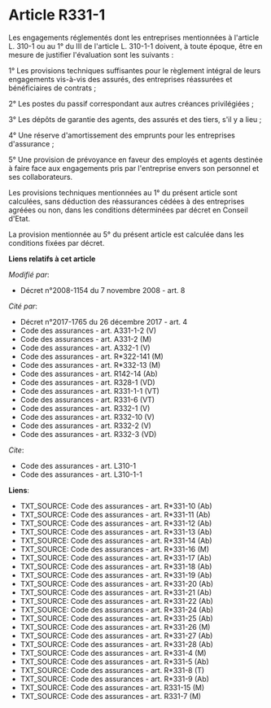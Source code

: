 # Article R331-1

Les engagements réglementés dont les entreprises mentionnées à l'article L. 310-1 ou au 1° du III de l'article L. 310-1-1
doivent, à toute époque, être en mesure de justifier l'évaluation sont les suivants : 

1° Les provisions techniques suffisantes pour le règlement intégral de leurs engagements vis-à-vis des assurés, des
entreprises réassurées et bénéficiaires de contrats ; 

2° Les postes du passif correspondant aux autres créances privilégiées ; 

3° Les dépôts de garantie des agents, des assurés et des tiers, s'il y a lieu ; 

4° Une réserve d'amortissement des emprunts pour les entreprises d'assurance ; 

5° Une provision de prévoyance en faveur des employés et agents destinée à faire face aux engagements pris par l'entreprise
envers son personnel et ses collaborateurs. 

Les provisions techniques mentionnées au 1° du présent article sont calculées, sans déduction des réassurances cédées à des
entreprises agréées ou non, dans les conditions déterminées par décret en Conseil d'Etat. 

La provision mentionnée au 5° du présent article est calculée dans les conditions fixées par décret.

**Liens relatifs à cet article**

_Modifié par_:

  - Décret n°2008-1154 du 7 novembre 2008 - art. 8

_Cité par_:

  - Décret n°2017-1765 du 26 décembre 2017 - art. 4
  - Code des assurances - art. A331-1-2 (V)
  - Code des assurances - art. A331-2 (M)
  - Code des assurances - art. A332-1 (V)
  - Code des assurances - art. R*322-141 (M)
  - Code des assurances - art. R*332-13 (M)
  - Code des assurances - art. R142-14 (Ab)
  - Code des assurances - art. R328-1 (VD)
  - Code des assurances - art. R331-1-1 (VT)
  - Code des assurances - art. R331-6 (VT)
  - Code des assurances - art. R332-1 (V)
  - Code des assurances - art. R332-10 (V)
  - Code des assurances - art. R332-2 (V)
  - Code des assurances - art. R332-3 (VD)

_Cite_:

  - Code des assurances - art. L310-1
  - Code des assurances - art. L310-1-1

**Liens**:

  - TXT_SOURCE: Code des assurances - art. R*331-10 (Ab)
  - TXT_SOURCE: Code des assurances - art. R*331-11 (Ab)
  - TXT_SOURCE: Code des assurances - art. R*331-12 (Ab)
  - TXT_SOURCE: Code des assurances - art. R*331-13 (Ab)
  - TXT_SOURCE: Code des assurances - art. R*331-14 (Ab)
  - TXT_SOURCE: Code des assurances - art. R*331-16 (M)
  - TXT_SOURCE: Code des assurances - art. R*331-17 (Ab)
  - TXT_SOURCE: Code des assurances - art. R*331-18 (Ab)
  - TXT_SOURCE: Code des assurances - art. R*331-19 (Ab)
  - TXT_SOURCE: Code des assurances - art. R*331-20 (Ab)
  - TXT_SOURCE: Code des assurances - art. R*331-21 (Ab)
  - TXT_SOURCE: Code des assurances - art. R*331-22 (Ab)
  - TXT_SOURCE: Code des assurances - art. R*331-24 (Ab)
  - TXT_SOURCE: Code des assurances - art. R*331-25 (Ab)
  - TXT_SOURCE: Code des assurances - art. R*331-26 (M)
  - TXT_SOURCE: Code des assurances - art. R*331-27 (Ab)
  - TXT_SOURCE: Code des assurances - art. R*331-28 (Ab)
  - TXT_SOURCE: Code des assurances - art. R*331-4 (M)
  - TXT_SOURCE: Code des assurances - art. R*331-5 (Ab)
  - TXT_SOURCE: Code des assurances - art. R*331-8 (T)
  - TXT_SOURCE: Code des assurances - art. R*331-9 (Ab)
  - TXT_SOURCE: Code des assurances - art. R331-15 (M)
  - TXT_SOURCE: Code des assurances - art. R331-7 (M)

